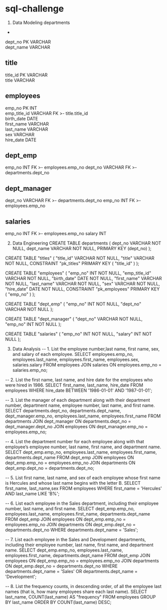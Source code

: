 # sql-challenge

1. Data Modeling
departments
-
dept_no PK VARCHAR   
dept_name VARCHAR   


title
-
title_id PK VARCHAR   
title VARCHAR 

employees 
----
emp_no PK INT   
emp_title_id VARCHAR FK >- title.title_id  
birth_date DATE   
first_name VARCHAR   
last_name VARCHAR   
sex VARCHAR   
hire_date DATE   

dept_emp
----
emp_no INT FK >- employees.emp_no 
dept_no VARCHAR FK >- departments.dept_no 

dept_manager
----
dept_no VARCHAR FK >- departments.dept_no 
emp_no INT FK >- employees.emp_no 

salaries
----
emp_no INT  FK >- employees.emp_no 
salary INT  

2. Data Engineering
CREATE TABLE departments (
    dept_no VARCHAR   NOT NULL,
    dept_name VARCHAR   NOT NULL,
    PRIMARY KEY (dept_no)
);

CREATE TABLE "titles" (
    "title_id" VARCHAR   NOT NULL,
    "title" VARCHAR   NOT NULL,
    CONSTRAINT "pk_titles" PRIMARY KEY (
        "title_id"
     )
);

CREATE TABLE "employees" (
    "emp_no" INT   NOT NULL,
    "emp_title_id" VARCHAR   NOT NULL,
    "birth_date" DATE   NOT NULL,
    "first_name" VARCHAR   NOT NULL,
    "last_name" VARCHAR   NOT NULL,
    "sex" VARCHAR   NOT NULL,
    "hire_date" DATE   NOT NULL,
    CONSTRAINT "pk_employees" PRIMARY KEY (
        "emp_no"
     )
);

CREATE TABLE "dept_emp" (
    "emp_no" INT   NOT NULL,
    "dept_no" VARCHAR   NOT NULL
);

CREATE TABLE "dept_manager" (
    "dept_no" VARCHAR   NOT NULL,
    "emp_no" INT   NOT NULL
);

CREATE TABLE "salaries" (
    "emp_no" INT   NOT NULL,
    "salary" INT   NOT NULL
);

3. Data Analysis
-- 1. List the employee number,last name, first name, sex, and salary of each employee.
SELECT employees.emp_no, employees.last_name, employees.first_name, employees.sex, salaries.salary
FROM employees
JOIN salaries
ON employees.emp_no = salaries.emp_no;

-- 2. List the first name, last name, and hire date for the employees who were hired in 1986.
SELECT first_name, last_name, hire_date 
FROM employees
WHERE hire_date BETWEEN '1986-01-01' AND '1987-01-01';

-- 3. List the manager of each department along with their department number, department name, employee number, last name, and first name.
SELECT departments.dept_no, departments.dept_name, dept_manager.emp_no, employees.last_name, employees.first_name
FROM departments
JOIN dept_manager
ON departments.dept_no = dept_manager.dept_no
JOIN employees
ON dept_manager.emp_no = employees.emp_no;

-- 4. List the department number for each employee along with that employee’s employee number, last name, first name, and department name.
SELECT dept_emp.emp_no, employees.last_name, employees.first_name, departments.dept_name
FROM dept_emp
JOIN employees
ON dept_emp.emp_no = employees.emp_no
JOIN departments
ON dept_emp.dept_no = departments.dept_no;

-- 5. List first name, last name, and sex of each employee whose first name is Hercules and whose last name begins with the letter B.
SELECT first_name, last_name,sex
FROM employees
WHERE first_name = 'Hercules'
AND last_name LIKE 'B%';

-- 6. List each employee in the Sales department, including their employee number, last name, and first name.
SELECT dept_emp.emp_no, employees.last_name, employees.first_name, departments.dept_name
FROM dept_emp
JOIN employees
ON dept_emp.emp_no = employees.emp_no
JOIN departments
ON dept_emp.dept_no = departments.dept_no
WHERE departments.dept_name = 'Sales';

-- 7. List each employee in the Sales and Development departments, including their employee number, last name, first name, and department name.
SELECT dept_emp.emp_no, employees.last_name, employees.first_name, departments.dept_name
FROM dept_emp
JOIN employees
ON dept_emp.emp_no = employees.emp_no
JOIN departments
ON dept_emp.dept_no = departments.dept_no
WHERE departments.dept_name = 'Sales' 
OR departments.dept_name = 'Development';

-- 8. List the frequency counts, in descending order, of all the employee last names (that is, how many employees share each last name).
SELECT last_name,
COUNT(last_name) AS "frequency"
FROM employees
GROUP BY last_name
ORDER BY
COUNT(last_name) DESC;
